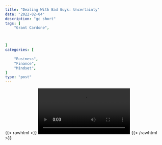 ```yaml
---
title: "Dealing With Bad Guys: Uncertainty"
date: "2022-02-04"
description: "gc short"
tags: [
    "Grant Cardone",



]
categories: [
    
    "Business",
    "Finance",
    "Mindset",
]
type: "post"
---
```

{{< rawhtml >}}
    <video width="auto" height="auto" controls>
        <source src="https://clips.dev00ps.com/Grant%20Cardone/How%20to%20pick%20the%20RIGHT%20DEAL%20shorts.mp4" type="video/mp4"> 
    </video>
{{< /rawhtml >}}